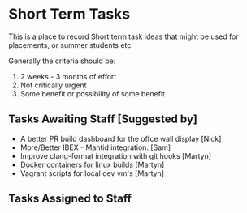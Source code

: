 # Short Term Tasks

This is a place to record Short term task ideas that might be used for placements, or summer students etc.

Generally the criteria should be:

1. 2 weeks - 3 months of effort
1. Not critically urgent
1. Some benefit or possibility of some benefit

## Tasks Awaiting Staff [Suggested by]
- A better PR build dashboard for the offce wall display [Nick]
- More/Better IBEX - Mantid integration. [Sam]
- Improve clang-format integration with git hooks [Martyn]
- Docker containers for linux builds [Martyn]
- Vagrant scripts for local dev vm's [Martyn]

## Tasks Assigned to Staff

